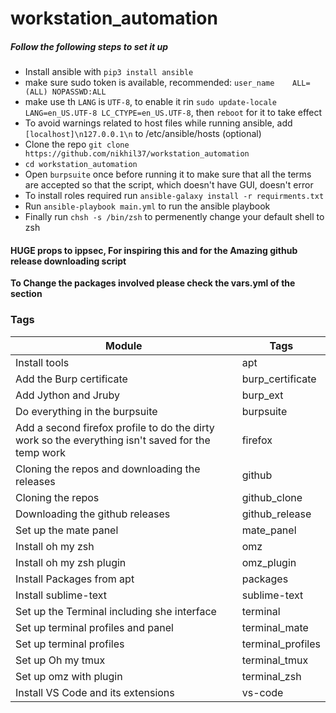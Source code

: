 # workstation_automation


##### Follow the following steps to set it up

- Install ansible with `pip3 install ansible`
- make sure sudo token is available, recommended: `user_name    ALL=(ALL) NOPASSWD:ALL`
- make use th `LANG` is `UTF-8`, to enable it rin `sudo update-locale LANG=en_US.UTF-8 LC_CTYPE=en_US.UTF-8`, then `reboot` for it to take effect
- To avoid warnings related to host files while running ansible, add `[localhost]\n127.0.0.1\n` to /etc/ansible/hosts (optional)
- Clone the repo `git clone https://github.com/nikhil37/workstation_automation`
- `cd workstation_automation`
- Open `burpsuite` once before running it to make sure that all the terms are accepted so that the script, which doesn't have GUI, doesn't error
- To install roles required run `ansible-galaxy install -r requirments.txt`
- Run `ansible-playbook main.yml` to run the ansible playbook
- Finally run `chsh -s /bin/zsh` to permenently change your default shell to zsh


#### HUGE props to ippsec, For inspiring this and for the Amazing github release downloading script


**To Change the packages involved please check the vars.yml of the section**

### Tags
|Module|Tags|
|---|---|
|Install tools|apt|
|Add the Burp certificate|burp_certificate|
|Add Jython and Jruby|burp_ext|
|Do everything in the burpsuite|burpsuite|
|Add a second firefox profile to do the dirty work so the everything isn't saved for the temp work|firefox|
|Cloning the repos and downloading the releases|github|
|Cloning the repos|github_clone|
|Downloading the github releases|github_release|
|Set up the mate panel|mate_panel|
|Install oh my zsh|omz|
|Install oh my zsh plugin|omz_plugin|
|Install Packages from apt|packages|
|Install sublime-text|sublime-text|
|Set up the Terminal including she interface|terminal|
|Set up terminal profiles and panel|terminal_mate|
|Set up terminal profiles|terminal_profiles|
|Set up Oh my tmux|terminal_tmux|
|Set up omz with plugin|terminal_zsh|
|Install VS Code and its extensions|vs-code|

